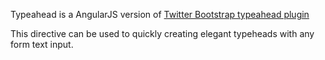 Typeahead is a AngularJS version of [Twitter Bootstrap typeahead plugin](http://twitter.github.com/bootstrap/javascript.html#typeahead)

This directive can be used to quickly creating elegant typeheads with any form text input.
